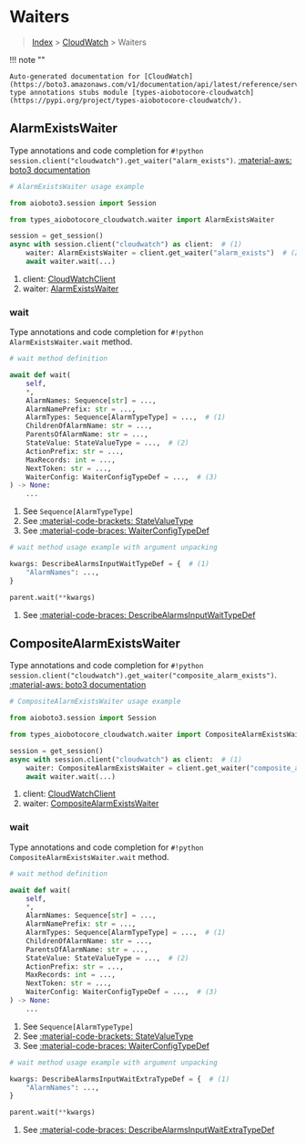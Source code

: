 # Waiters

> [Index](../README.md) > [CloudWatch](./README.md) > Waiters

!!! note ""

    Auto-generated documentation for [CloudWatch](https://boto3.amazonaws.com/v1/documentation/api/latest/reference/services/cloudwatch.html#cloudwatch)
    type annotations stubs module [types-aiobotocore-cloudwatch](https://pypi.org/project/types-aiobotocore-cloudwatch/).

## AlarmExistsWaiter

Type annotations and code completion for `#!python session.client("cloudwatch").get_waiter("alarm_exists")`.
[:material-aws: boto3 documentation](https://boto3.amazonaws.com/v1/documentation/api/latest/reference/services/cloudwatch/waiter/AlarmExists.html#CloudWatch.Waiter.AlarmExists)

```python
# AlarmExistsWaiter usage example

from aioboto3.session import Session

from types_aiobotocore_cloudwatch.waiter import AlarmExistsWaiter

session = get_session()
async with session.client("cloudwatch") as client:  # (1)
    waiter: AlarmExistsWaiter = client.get_waiter("alarm_exists")  # (2)
    await waiter.wait(...)
```

1. client: [CloudWatchClient](./client.md)
2. waiter: [AlarmExistsWaiter](./waiters.md#alarmexistswaiter)


### wait

Type annotations and code completion for `#!python AlarmExistsWaiter.wait` method.

```python
# wait method definition

await def wait(
    self,
    *,
    AlarmNames: Sequence[str] = ...,
    AlarmNamePrefix: str = ...,
    AlarmTypes: Sequence[AlarmTypeType] = ...,  # (1)
    ChildrenOfAlarmName: str = ...,
    ParentsOfAlarmName: str = ...,
    StateValue: StateValueType = ...,  # (2)
    ActionPrefix: str = ...,
    MaxRecords: int = ...,
    NextToken: str = ...,
    WaiterConfig: WaiterConfigTypeDef = ...,  # (3)
) -> None:
    ...
```

1. See `Sequence[AlarmTypeType]`
2. See [:material-code-brackets: StateValueType](./literals.md#statevaluetype)
3. See [:material-code-braces: WaiterConfigTypeDef](./type_defs.md#waiterconfigtypedef)


```python
# wait method usage example with argument unpacking

kwargs: DescribeAlarmsInputWaitTypeDef = {  # (1)
    "AlarmNames": ...,
}

parent.wait(**kwargs)
```

1. See [:material-code-braces: DescribeAlarmsInputWaitTypeDef](./type_defs.md#describealarmsinputwaittypedef)
## CompositeAlarmExistsWaiter

Type annotations and code completion for `#!python session.client("cloudwatch").get_waiter("composite_alarm_exists")`.
[:material-aws: boto3 documentation](https://boto3.amazonaws.com/v1/documentation/api/latest/reference/services/cloudwatch/waiter/CompositeAlarmExists.html#CloudWatch.Waiter.CompositeAlarmExists)

```python
# CompositeAlarmExistsWaiter usage example

from aioboto3.session import Session

from types_aiobotocore_cloudwatch.waiter import CompositeAlarmExistsWaiter

session = get_session()
async with session.client("cloudwatch") as client:  # (1)
    waiter: CompositeAlarmExistsWaiter = client.get_waiter("composite_alarm_exists")  # (2)
    await waiter.wait(...)
```

1. client: [CloudWatchClient](./client.md)
2. waiter: [CompositeAlarmExistsWaiter](./waiters.md#compositealarmexistswaiter)


### wait

Type annotations and code completion for `#!python CompositeAlarmExistsWaiter.wait` method.

```python
# wait method definition

await def wait(
    self,
    *,
    AlarmNames: Sequence[str] = ...,
    AlarmNamePrefix: str = ...,
    AlarmTypes: Sequence[AlarmTypeType] = ...,  # (1)
    ChildrenOfAlarmName: str = ...,
    ParentsOfAlarmName: str = ...,
    StateValue: StateValueType = ...,  # (2)
    ActionPrefix: str = ...,
    MaxRecords: int = ...,
    NextToken: str = ...,
    WaiterConfig: WaiterConfigTypeDef = ...,  # (3)
) -> None:
    ...
```

1. See `Sequence[AlarmTypeType]`
2. See [:material-code-brackets: StateValueType](./literals.md#statevaluetype)
3. See [:material-code-braces: WaiterConfigTypeDef](./type_defs.md#waiterconfigtypedef)


```python
# wait method usage example with argument unpacking

kwargs: DescribeAlarmsInputWaitExtraTypeDef = {  # (1)
    "AlarmNames": ...,
}

parent.wait(**kwargs)
```

1. See [:material-code-braces: DescribeAlarmsInputWaitExtraTypeDef](./type_defs.md#describealarmsinputwaitextratypedef)
